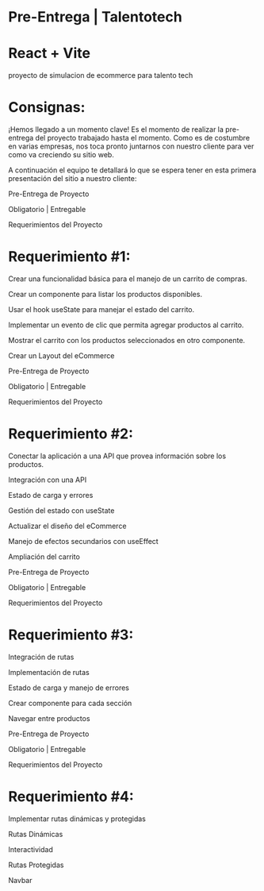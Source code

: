 # Pre-Entrega | Talentotech 
# React + Vite

proyecto de simulacion de ecommerce para talento tech
# Consignas:
¡Hemos llegado a un momento clave! Es el momento de realizar la pre-entrega del proyecto trabajado hasta el momento. Como es de costumbre en varias empresas, nos toca pronto juntarnos con nuestro cliente para ver como va creciendo su sitio web.

A continuación el equipo te detallará lo que se espera tener en esta primera presentación del sitio a nuestro cliente:

Pre-Entrega de Proyecto

Obligatorio | Entregable

Requerimientos del Proyecto

# Requerimiento #1:
Crear una funcionalidad básica para el manejo de un carrito de compras.

Crear un componente para listar los productos disponibles.

Usar el hook useState para manejar el estado del carrito.

Implementar un evento de clic que permita agregar productos al carrito.

Mostrar el carrito con los productos seleccionados en otro componente.

Crear un Layout del eCommerce

Pre-Entrega de Proyecto

Obligatorio | Entregable

Requerimientos del Proyecto

# Requerimiento #2:
Conectar la aplicación a una API que provea información sobre los productos.

Integración con una API

Estado de carga y errores

Gestión del estado con useState

Actualizar el diseño del eCommerce

Manejo de efectos secundarios con useEffect

Ampliación del carrito

Pre-Entrega de Proyecto

Obligatorio | Entregable

Requerimientos del Proyecto

# Requerimiento #3: 
Integración de rutas

Implementación de rutas

Estado de carga y manejo de errores

Crear componente para cada sección

Navegar entre productos

Pre-Entrega de Proyecto

Obligatorio | Entregable

Requerimientos del Proyecto

# Requerimiento #4: 
Implementar rutas dinámicas y protegidas

Rutas Dinámicas

Interactividad

Rutas Protegidas

Navbar
